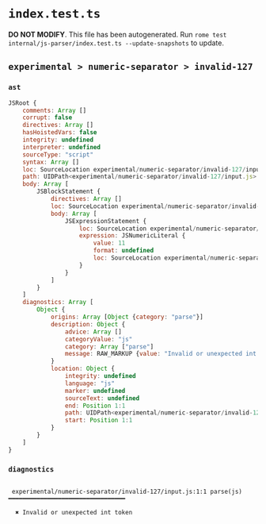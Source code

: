 # `index.test.ts`

**DO NOT MODIFY**. This file has been autogenerated. Run `rome test internal/js-parser/index.test.ts --update-snapshots` to update.

## `experimental > numeric-separator > invalid-127`

### `ast`

```javascript
JSRoot {
	comments: Array []
	corrupt: false
	directives: Array []
	hasHoistedVars: false
	integrity: undefined
	interpreter: undefined
	sourceType: "script"
	syntax: Array []
	loc: SourceLocation experimental/numeric-separator/invalid-127/input.js 1:0-2:0
	path: UIDPath<experimental/numeric-separator/invalid-127/input.js>
	body: Array [
		JSBlockStatement {
			directives: Array []
			loc: SourceLocation experimental/numeric-separator/invalid-127/input.js 1:0-1:6
			body: Array [
				JSExpressionStatement {
					loc: SourceLocation experimental/numeric-separator/invalid-127/input.js 1:1-1:5
					expression: JSNumericLiteral {
						value: 11
						format: undefined
						loc: SourceLocation experimental/numeric-separator/invalid-127/input.js 1:1-1:5
					}
				}
			]
		}
	]
	diagnostics: Array [
		Object {
			origins: Array [Object {category: "parse"}]
			description: Object {
				advice: Array []
				categoryValue: "js"
				category: Array ["parse"]
				message: RAW_MARKUP {value: "Invalid or unexpected int token"}
			}
			location: Object {
				integrity: undefined
				language: "js"
				marker: undefined
				sourceText: undefined
				end: Position 1:1
				path: UIDPath<experimental/numeric-separator/invalid-127/input.js>
				start: Position 1:1
			}
		}
	]
}
```

### `diagnostics`

```

 experimental/numeric-separator/invalid-127/input.js:1:1 parse(js) ━━━━━━━━━━━━━━━━━━━━━━━━━━━━━━━━━

  ✖ Invalid or unexpected int token


```
